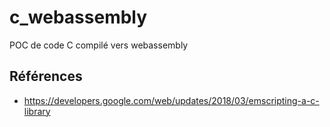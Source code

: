 # c_webassembly
POC de code C compilé vers webassembly

## Références
* https://developers.google.com/web/updates/2018/03/emscripting-a-c-library
